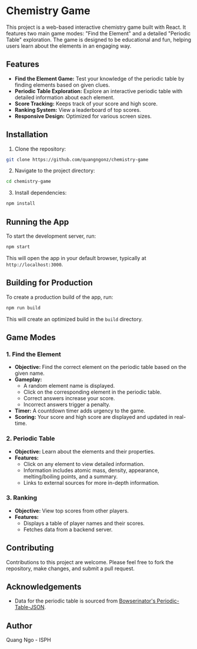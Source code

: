 # Chemistry Game

This project is a web-based interactive chemistry game built with React. It features two main game modes: "Find the Element" and a detailed "Periodic Table" exploration. The game is designed to be educational and fun, helping users learn about the elements in an engaging way.

## Features

- **Find the Element Game:** Test your knowledge of the periodic table by finding elements based on given clues.
- **Periodic Table Exploration:** Explore an interactive periodic table with detailed information about each element.
- **Score Tracking:** Keeps track of your score and high score.
- **Ranking System:** View a leaderboard of top scores.
- **Responsive Design:** Optimized for various screen sizes.

## Installation

1. Clone the repository:

```bash
git clone https://github.com/quangngonz/chemistry-game
```

2. Navigate to the project directory:

```bash
cd chemistry-game
```

3. Install dependencies:

```bash
npm install
```

## Running the App

To start the development server, run:

```bash
npm start
```

This will open the app in your default browser, typically at `http://localhost:3000`.

## Building for Production

To create a production build of the app, run:

```bash
npm run build
```

This will create an optimized build in the `build` directory.

## Game Modes

### 1. Find the Element

- **Objective:** Find the correct element on the periodic table based on the given name.
- **Gameplay:**
  - A random element name is displayed.
  - Click on the corresponding element in the periodic table.
  - Correct answers increase your score.
  - Incorrect answers trigger a penalty.
- **Timer:** A countdown timer adds urgency to the game.
- **Scoring:** Your score and high score are displayed and updated in real-time.

### 2. Periodic Table

- **Objective:** Learn about the elements and their properties.
- **Features:**
  - Click on any element to view detailed information.
  - Information includes atomic mass, density, appearance, melting/boiling points, and a summary.
  - Links to external sources for more in-depth information.

### 3. Ranking

- **Objective:** View top scores from other players.
- **Features:**
  - Displays a table of player names and their scores.
  - Fetches data from a backend server.

## Contributing

Contributions to this project are welcome. Please feel free to fork the repository, make changes, and submit a pull request.

## Acknowledgements

- Data for the periodic table is sourced from [Bowserinator's Periodic-Table-JSON](https://github.com/Bowserinator/Periodic-Table-JSON).

## Author

Quang Ngo - ISPH
